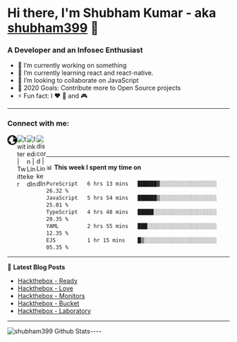 # Hi there, I'm Shubham Kumar - aka [shubham399][website] 👋

### A Developer and an Infosec Enthusiast

- 🔭 I’m currently working on something
- 🌱 I’m currently learning react and react-native. 
- 👯 I’m looking to collaborate on JavaScript
- 🥅 2020 Goals: Contribute more to Open Source projects
- ⚡ Fun fact: I ❤️ 🐶 and 🎮


---
### Connect with me:

[<img align="left" alt="Website" width="22px" src="https://raw.githubusercontent.com/iconic/open-iconic/master/svg/globe.svg" />][website]
[<img align="left" alt="twitter | Twitter" width="22px" src="https://cdn.jsdelivr.net/npm/simple-icons@v3/icons/twitter.svg" />][twitter]
[<img align="left" alt="linkedin | LinkedIn" width="22px" src="https://cdn.jsdelivr.net/npm/simple-icons@v3/icons/linkedin.svg" />][linkedin]
[<img align="left" alt="discord | LinkedIn" width="22px" src="https://cdn.jsdelivr.net/npm/simple-icons@v3/icons/discord.svg" />][discord]


<br />
<br />

---
📊 **This week I spent my time on**
<!--START_SECTION:waka-->
```text
PureScript   6 hrs 13 mins   ██████▓░░░░░░░░░░░░░░░░░░   26.32 % 
JavaScript   5 hrs 54 mins   ██████▒░░░░░░░░░░░░░░░░░░   25.01 % 
TypeScript   4 hrs 48 mins   █████░░░░░░░░░░░░░░░░░░░░   20.35 % 
YAML         2 hrs 55 mins   ███░░░░░░░░░░░░░░░░░░░░░░   12.35 % 
EJS          1 hr 15 mins    █▒░░░░░░░░░░░░░░░░░░░░░░░   05.35 % 
```
<!--END_SECTION:waka-->

---
📕 **Latest Blog Posts**
<!-- BLOG-POST-LIST:START -->
- [Hackthebox - Ready](https://f3v3r.in/htb/machines/retired/ready/)
- [Hackthebox - Love](https://f3v3r.in/htb/machines/active/love/)
- [Hackthebox - Monitors](https://f3v3r.in/htb/machines/active/monitors/)
- [Hackthebox - Bucket](https://f3v3r.in/htb/machines/retired/bucket/)
- [Hackthebox - Laboratory](https://f3v3r.in/htb/machines/retired/laboratory/)
<!-- BLOG-POST-LIST:END -->
---

<img align="left" alt="shubham399 Github Stats" src="https://github-readme-stats.vercel.app/api?username=shubham399&show_icons=true&hide_border=true&count_private=true" />
----

[website]:  https://shubhkumar.in/about/
[twitter]:  https://twitter.com/shubhkumar01/
[linkedin]: https://www.linkedin.com/in/shubham399/
[discord]:  https://discordapp.com/users/397613413301354497
